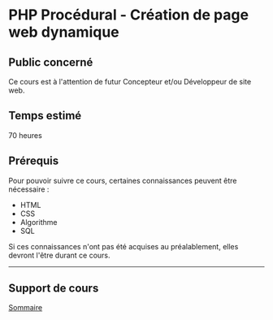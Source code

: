 # PHP Procédural - Création de page web dynamique

## Public concerné

Ce cours est à l'attention de futur Concepteur et/ou Développeur de site web.

## Temps estimé

70 heures

## Prérequis

Pour pouvoir suivre ce cours, certaines connaissances peuvent être nécessaire :
- HTML
- CSS
- Algorithme
- SQL

Si ces connaissances n'ont pas été acquises au préalablement, elles devront l'être durant ce cours.

----------

## Support de cours

[Sommaire](https://github.com/CHIRON-Courses/PHP/wiki)